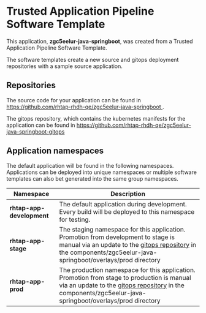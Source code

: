 # Trusted Application Pipeline Software Template

This application, **zgc5eelur-java-springboot**, was created from a Trusted Application Pipeline Software Template.

The software templates create a new source and gitops deployment repositories with a sample source application. 

## Repositories

The source code for your application can be found in [https://github.com/rhtap-rhdh-qe/zgc5eelur-java-springboot ](https://github.com/rhtap-rhdh-qe/zgc5eelur-java-springboot ).
 
The gitops repository, which contains the kubernetes manifests for the application can be found in 
[https://github.com/rhtap-rhdh-qe/zgc5eelur-java-springboot-gitops ](https://github.com/rhtap-rhdh-qe/zgc5eelur-java-springboot-gitops ) 

## Application namespaces 

The default application will be found in the following namespaces. Applications can be deployed into unique namespaces or multiple software templates can also bet generated into the same group namespaces.  

|  Namespace   |  Description   |  
| -------- | -------- |   
| **rhtap-app-development** | The default application during development. Every build will be deployed to this namespace for testing. | 
| **rhtap-app-stage** | The staging namespace for this application. Promotion from development to stage is manual via an update to the [gitops repository](https://github.com/rhtap-rhdh-qe/zgc5eelur-java-springboot-gitops ) in the components/zgc5eelur-java-springboot/overlays/prod directory |  
| **rhtap-app-prod** | The production namespace for this application. Promotion from stage to production is manual via an update to the [gitops repository](https://github.com/rhtap-rhdh-qe/zgc5eelur-java-springboot-gitops ) in the components/zgc5eelur-java-springboot/overlays/prod directory | 
